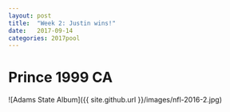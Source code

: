 ```yaml
---
layout: post
title:  "Week 2: Justin wins!"
date:   2017-09-14
categories: 2017pool
---
```

# Prince 1999 CA <br/>
![Adams State Album]({{ site.github.url }}/images/nfl-2016-2.jpg)

